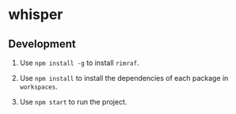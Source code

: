 # whisper

## Development

1. Use `npm install -g` to install `rimraf`.

2. Use `npm install` to install the dependencies of each package in `workspaces`.

3. Use `npm start` to run the project.